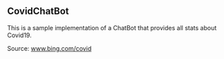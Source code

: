 ## CovidChatBot
 
This is a sample implementation of a ChatBot that provides all stats about Covid19.

Source: www.bing.com/covid
